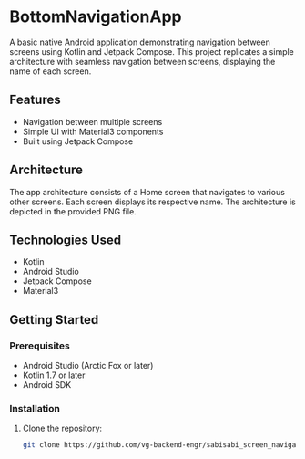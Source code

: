 # BottomNavigationApp

A basic native Android application demonstrating navigation between screens using Kotlin and Jetpack Compose. This project replicates a simple architecture with seamless navigation between screens, displaying the name of each screen.

## Features

- Navigation between multiple screens
- Simple UI with Material3 components
- Built using Jetpack Compose

## Architecture

The app architecture consists of a Home screen that navigates to various other screens. Each screen displays its respective name. The architecture is depicted in the provided PNG file.

## Technologies Used

- Kotlin
- Android Studio
- Jetpack Compose
- Material3

## Getting Started

### Prerequisites

- Android Studio (Arctic Fox or later)
- Kotlin 1.7 or later
- Android SDK

### Installation

1. Clone the repository:

   ```bash
   git clone https://github.com/vg-backend-engr/sabisabi_screen_navigation.git
